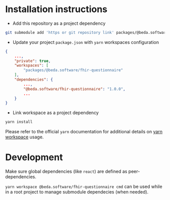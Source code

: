 # Installation instructions

- Add this repository as a project dependency
```sh
git submodule add 'https or git repository link' packages/@beda.software/fhir-questionnaire/
```
- Update your project `package.json` with `yarn` workspaces configuration
```json
{
    ...,
    "private": true,
    "workspaces": [
        "packages/@beda.software/fhir-questionnaire"
    ],
    "dependencies": {
        ...,
        "@beda.software/fhir-questionnaire": "1.0.0",
        ...
    }
}
```
- Link workspace as a project dependency
```sh
yarn install
```

Please refer to the official `yarn` documentation for additional details on [yarn workspace](https://classic.yarnpkg.com/lang/en/docs/workspaces/) usage.

# Development

Make sure global dependencies (like `react`) are defined as peer-dependencies.

`yarn workspace @beda.software/fhir-questionnaire cmd` can be used while in a root project to manage submodule dependecies (when needed).

